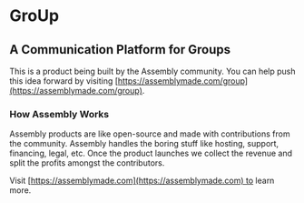 # GroUp

## A Communication Platform for Groups

This is a product being built by the Assembly community. You can help push this idea forward by visiting [https://assemblymade.com/group](https://assemblymade.com/group).

### How Assembly Works

Assembly products are like open-source and made with contributions from the community. Assembly handles the boring stuff like hosting, support, financing, legal, etc. Once the product launches we collect the revenue and split the profits amongst the contributors.

Visit [https://assemblymade.com](https://assemblymade.com) to learn more.
